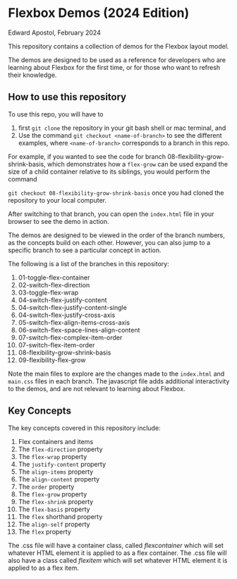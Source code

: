 # Flexbox Demos (2024 Edition)

Edward Apostol, February 2024

This repository contains a collection of demos for the Flexbox layout model.

The demos are designed to be used as a reference for developers who are learning about Flexbox for the first time, or for those who want to refresh their knowledge.

## How to use this repository

To use this repo, you will have to 

1. first `git clone` the repository in your git bash shell or mac terminal, and
2. Use the command `git checkout <name-of-branch>` to see the different examples, where `<name-of-branch>` corresponds to a branch in this repo.

For example, if you wanted to see the code for branch 08-flexibility-grow-shrink-basis, which demonstrates how a `flex-grow` can be used expand the size of a child container relative to its siblings, you would perform the command

```git checkout 08-flexibility-grow-shrink-basis``` once you had cloned the repository to your local computer.

After switching to that branch, you can open the `index.html` file in your browser to see the demo in action.

The demos are designed to be viewed in the order of the branch numbers, as the concepts build on each other. However, you can also jump to a specific branch to see a particular concept in action.

The following is a list of the branches in this repository:

1. 01-toggle-flex-container 
2. 02-switch-flex-direction 
3. 03-toggle-flex-wrap 
4. 04-switch-flex-justify-content 
5. 04-switch-flex-justify-content-single 
6. 04-switch-flex-justify-cross-axis 
7. 05-switch-flex-align-items-cross-axis 
8. 06-switch-flex-space-lines-align-content 
9. 07-switch-flex-complex-item-order 
10. 07-switch-flex-item-order 
11. 08-flexibility-grow-shrink-basis 
12. 09-flexibility-flex-grow

Note the main files to explore are the changes made to the `index.html` and `main.css` files in each branch. The javascript file adds additional interactivity to the demos, and are not relevant to learning about Flexbox.

## Key Concepts

The key concepts covered in this repository include:

1. Flex containers and items
2. The `flex-direction` property
3. The `flex-wrap` property
4. The `justify-content` property
5. The `align-items` property
6. The `align-content` property
7. The `order` property
8. The `flex-grow` property
9. The `flex-shrink` property
10. The `flex-basis` property
11. The `flex` shorthand property
12. The `align-self` property
13. The `flex` property

The .css file will have a container class,
called _flexcontainer_ which will set whatever HTML element it is applied to as a flex container.
The .css file will also have a class called _flexitem_
which will set whatever HTML element it is applied to as a flex item.

